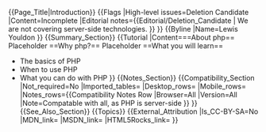 {{Page_Title|Introduction}}
{{Flags
|High-level issues=Deletion Candidate
|Content=Incomplete
|Editorial notes={{Editorial/Deletion_Candidate
| We are not covering server-side technologies.
}}
}}
{{Byline
|Name=Lewis Youldon
}}
{{Summary_Section}}
{{Tutorial
|Content===About php==
Placeholder
==Why php?==
Placeholder
==What you will learn==
* The basics of PHP
* When to use PHP
* What you can do with PHP
}}
{{Notes_Section}}
{{Compatibility_Section
|Not_required=No
|Imported_tables=
|Desktop_rows=
|Mobile_rows=
|Notes_rows={{Compatibility Notes Row
|Browser=All
|Version=All
|Note=Compatable with all, as PHP is server-side
}}
}}
{{See_Also_Section}}
{{Topics}}
{{External_Attribution
|Is_CC-BY-SA=No
|MDN_link=
|MSDN_link=
|HTML5Rocks_link=
}}